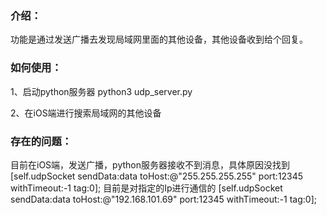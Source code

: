 ### 介绍：

功能是通过发送广播去发现局域网里面的其他设备，其他设备收到给个回复。



### 如何使用：
1、启动python服务器
python3 udp_server.py

2、在iOS端进行搜索局域网的其他设备


### 存在的问题：
目前在iOS端，发送广播，python服务器接收不到消息，具体原因没找到
[self.udpSocket sendData:data toHost:@"255.255.255.255" port:12345 withTimeout:-1 tag:0];
目前是对指定的Ip进行通信的
[self.udpSocket sendData:data toHost:@"192.168.101.69" port:12345 withTimeout:-1 tag:0];
